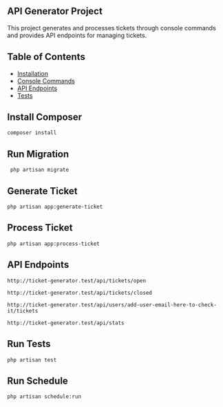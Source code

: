 
## API Generator Project

This project generates and processes tickets through console commands and provides API endpoints for managing tickets.

## Table of Contents

- [Installation](#installation)
- [Console Commands](#console-commands)
- [API Endpoints](#api-endpoints)
- [Tests](#tests)

## Install Composer

```composer install```

## Run Migration

``` php artisan migrate```

## Generate Ticket

```php artisan app:generate-ticket```

## Process Ticket

```php artisan app:process-ticket```

## API Endpoints

```http://ticket-generator.test/api/tickets/open```

```http://ticket-generator.test/api/tickets/closed```

```http://ticket-generator.test/api/users/add-user-email-here-to-check-it/tickets```

```http://ticket-generator.test/api/stats```

## Run Tests

```php artisan test```

## Run Schedule 
```php artisan schedule:run```